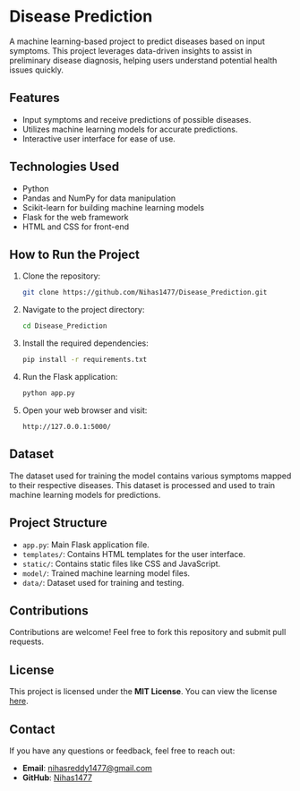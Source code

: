 # Disease Prediction

A machine learning-based project to predict diseases based on input symptoms. This project leverages data-driven insights to assist in preliminary disease diagnosis, helping users understand potential health issues quickly.

## Features
- Input symptoms and receive predictions of possible diseases.
- Utilizes machine learning models for accurate predictions.
- Interactive user interface for ease of use.

## Technologies Used
- Python
- Pandas and NumPy for data manipulation
- Scikit-learn for building machine learning models
- Flask for the web framework
- HTML and CSS for front-end

## How to Run the Project
1. Clone the repository:
   ```bash
   git clone https://github.com/Nihas1477/Disease_Prediction.git
   ```
2. Navigate to the project directory:
   ```bash
   cd Disease_Prediction
   ```
3. Install the required dependencies:
   ```bash
   pip install -r requirements.txt
   ```
4. Run the Flask application:
   ```bash
   python app.py
   ```
5. Open your web browser and visit:
   ```plaintext
   http://127.0.0.1:5000/
   ```

## Dataset
The dataset used for training the model contains various symptoms mapped to their respective diseases. This dataset is processed and used to train machine learning models for predictions.

## Project Structure
- `app.py`: Main Flask application file.
- `templates/`: Contains HTML templates for the user interface.
- `static/`: Contains static files like CSS and JavaScript.
- `model/`: Trained machine learning model files.
- `data/`: Dataset used for training and testing.

## Contributions
Contributions are welcome! Feel free to fork this repository and submit pull requests.

## License
This project is licensed under the **MIT License**. You can view the license [here](https://github.com/Nihas1477/Disease_Prediction/blob/main/LICENSE).

## Contact
If you have any questions or feedback, feel free to reach out:
- **Email**: nihasreddy1477@gmail.com
- **GitHub**: [Nihas1477](https://github.com/Nihas1477)

